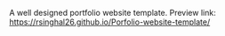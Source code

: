 A well designed portfolio website template.
Preview link: https://rsinghal26.github.io/Porfolio-website-template/
